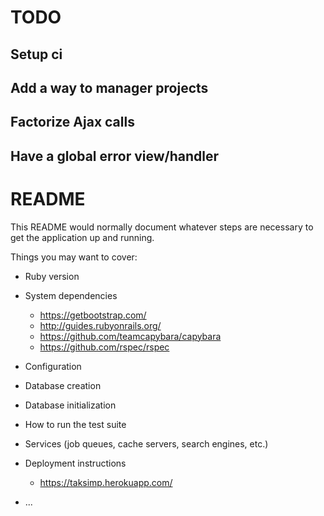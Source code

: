 # TODO

## Setup ci
## Add a way to manager projects
## Factorize Ajax calls
## Have a global error view/handler



# README

This README would normally document whatever steps are necessary to get the
application up and running.

Things you may want to cover:

* Ruby version

* System dependencies
  * https://getbootstrap.com/
  * http://guides.rubyonrails.org/
  * https://github.com/teamcapybara/capybara
  * https://github.com/rspec/rspec

* Configuration

* Database creation

* Database initialization

* How to run the test suite

* Services (job queues, cache servers, search engines, etc.)

* Deployment instructions
  * https://taksimp.herokuapp.com/

* ...
